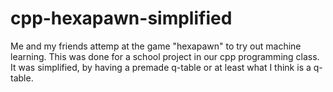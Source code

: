 # cpp-hexapawn-simplified

Me and my friends attemp at the game "hexapawn" to try out machine learning.
This was done for a school project in our cpp programming class.
It was simplified, by having a premade q-table or at least what I think is a q-table.
